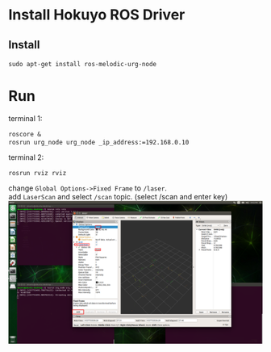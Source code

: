 # Install Hokuyo ROS Driver


## Install
```
sudo apt-get install ros-melodic-urg-node
```

# Run
terminal 1:
```
roscore &
rosrun urg_node urg_node _ip_address:=192.168.0.10
```
terminal 2:
```
rosrun rviz rviz
```
change `Global Options->Fixed Frame` to `/laser`.<br>
add `LaserScan` and select `/scan` topic. (select /scan and enter key)<br>
![](img/hokuyo_rviz.png)
